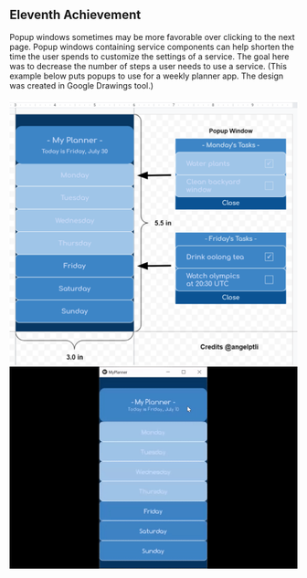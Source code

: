 ## Eleventh Achievement
Popup windows sometimes may be more favorable over clicking to the next page. Popup windows containing service components can help shorten the time the user spends to customize the settings of a service. The goal here was to decrease the number of steps a user needs to use a service. (This example below puts popups to use for a weekly planner app. The design was created in Google Drawings tool.)
<br/>
<br/>
![](../../images/myplanner_app_design.png)
![](../../images/myplanner_snippet.gif)